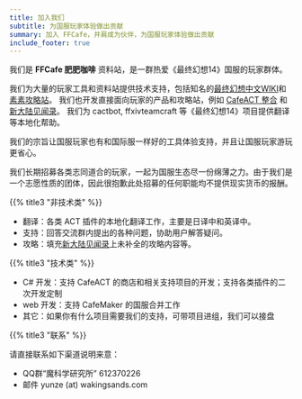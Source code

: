 ```yaml
---
title: 加入我们
subtitle: 为国服玩家体验做出贡献
summary: 加入 FFCafe，并肩成为伙伴，为国服玩家体验做出贡献
include_footer: true
---
```


我们是 **FFCafe 肥肥咖啡** 资料站，是一群热爱《最终幻想14》国服的玩家群体。

我们为大量的玩家工具和资料站提供技术支持，包括知名的[最终幻想中文WIKI](https://ff14.huijiwiki.com/)和[素素攻略站](https://www.ffxiv.cn/)。
我们也开发直接面向玩家的产品和攻略站，例如 [CafeACT 整合](/act) 和 [新大陆见闻录](https://ff14.org/?utm_source=ffcafe&utm_medium=website&utm_campaign=joinus)。
我们为 cactbot, ffxivteamcraft 等《最终幻想14》项目提供翻译等本地化帮助。

我们的宗旨让国服玩家也有和国际服一样好的工具体验支持，并且让国服玩家游玩更省心。

我们长期招募各类志同道合的玩家，一起为国服生态尽一份绵薄之力。由于我们是一个志愿性质的团体，因此很抱歉此处招募的任何职能均不提供现实货币的报酬。

{{% title3 "非技术类" %}}

* 翻译：各类 ACT 插件的本地化翻译工作，主要是日译中和英译中。
* 支持：回答交流群内提出的各种问题，协助用户解答疑问。
* 攻略：填充[新大陆见闻录](https://ff14.org/?utm_source=ffcafe&utm_medium=website&utm_campaign=joinus2)上未补全的攻略内容等。

{{% title3 "技术类" %}}

* C# 开发：支持 CafeACT 的商店和相关支持项目的开发；支持各类插件的二次开发定制
* web 开发：支持 CafeMaker 的国服合并工作
* 其它：如果你有什么项目需要我们的支持，可带项目进组，我们可以接盘

{{% title3 "联系" %}}

请直接联系如下渠道说明来意：

* QQ群“魔科学研究所” 612370226
* 邮件 yunze (at) wakingsands.com
